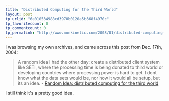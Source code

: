 ```yaml
---
title: "Distributed Computing for the Third World"
layout: post
tp_urlid: "6a010534988cd3970b0120a5b368f4970c"
tp_favoritecount: 0
tp_commentcount: 0
tp_permalink: "http://www.monkinetic.com/2008/01/distributed-computing-for-the-third-world.html"
---
```

I was browsing my own archives, and came across this post from Dec. 17th, 2004: 

>A random idea I had the other day: create a distributed client system like SETI, where the processing time is being donated to third world or developing countries where processing power is hard to get. I dont know what the data sets would be, nor how it would all be setup, but its an idea. - [Random Idea: distributed computing for the third world](http://redmonk.net/archives/2004/12/17/random-idea-distributed-computing-for-the-third-world/)

I still think it's a pretty good idea.
